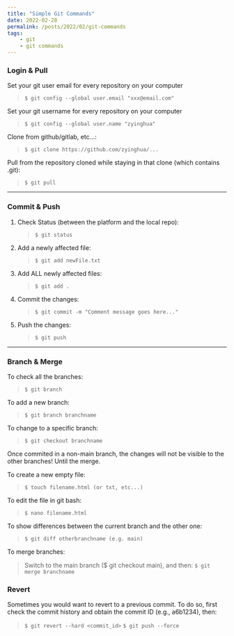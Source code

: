 ```yaml
---
title: "Simple Git Commands"
date: 2022-02-28
permalink: /posts/2022/02/git-commands
tags:
    - git
    - git commands
---
```


### Login & Pull

Set your git user email for every repository on your computer

> `$ git config --global user.email "xxx@email.com"`

Set your git username for every repository on your computer

> `$ git config --global user.name "zyinghua"`

Clone from github/gitlab, etc...:

> `$ git clone https://github.com/zyinghua/...`

Pull from the repository cloned while staying in that clone (which contains .git):

> `$ git pull`

---

### Commit & Push

1. Check Status (between the platform and the local repo):

    > `$ git status`

2. Add a newly affected file:

    > `$ git add newFile.txt`

3. Add ALL newly affected files:

    > `$ git add .`

4. Commit the changes:

    > `$ git commit -m "Comment message goes here..."`

5. Push the changes:
    > `$ git push`

---

### Branch & Merge

To check all the branches:

> `$ git branch`

To add a new branch:

> `$ git branch branchname`

To change to a specific branch:

> `$ git checkout branchname`

Once commited in a non-main branch, the changes will not be visible to the other branches! Until the merge.

To create a new empty file:

> `$ touch filename.html (or txt, etc...)`

To edit the file in git bash:

> `$ nano filename.html`

To show differences between the current branch and the other one:

> `$ git diff otherbranchname (e.g. main)`

To merge branches:

> Switch to the main branch ($ git checkout main), and then:
> `$ git merge branchname`

### Revert
Sometimes you would want to revert to a previous commit. To do so, first check the commit history
and obtain the commit ID (e.g., a6b1234), then:

> `$ git revert --hard <commit_id>`
> `$ git push --force`
